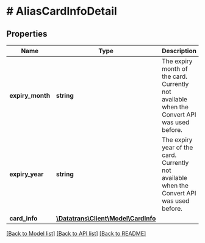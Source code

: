 # # AliasCardInfoDetail

## Properties

Name | Type | Description | Notes
------------ | ------------- | ------------- | -------------
**expiry_month** | **string** | The expiry month of the card. Currently not available when the Convert API was used before. | [optional]
**expiry_year** | **string** | The expiry year of the card. Currently not available when the Convert API was used before. | [optional]
**card_info** | [**\Datatrans\Client\Model\CardInfo**](CardInfo.md) |  | [optional]

[[Back to Model list]](../../README.md#models) [[Back to API list]](../../README.md#endpoints) [[Back to README]](../../README.md)
